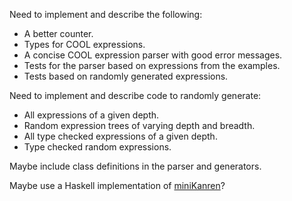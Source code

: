 Need to implement and describe the following:
- A better counter.
- Types for COOL expressions.
- A concise COOL expression parser with good error messages.
- Tests for the parser based on expressions from the examples.
- Tests based on randomly generated expressions.

Need to implement and describe code to randomly generate:
- All expressions of a given depth.
- Random expression trees of varying depth and breadth.
- All type checked expressions of a given depth.
- Type checked random expressions.

Maybe include class definitions in the parser and generators.

Maybe use a Haskell implementation of [miniKanren](https://github.com/sergv/hkanren)?
